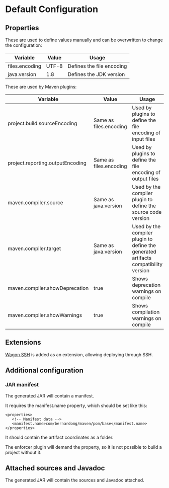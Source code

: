 # Default Configuration

## Properties

These are used to define values manually and can be overwritten to change the configuration:

|Variable|Value|Usage|
|---|---|---|
|files.encoding|UTF-8|Defines the file encoding|
|java.version|1.8|Defines the JDK version|

These are used by Maven plugins:

|Variable|Value|Usage|
|---|---|---|
|project.build.sourceEncoding|Same as files.encoding|Used by plugins to define the file encoding of input files|
|project.reporting.outputEncoding|Same as files.encoding|Used by plugins to define the file encoding of output files|
|maven.compiler.source|Same as java.version|Used by the compiler plugin to define the source code version|
|maven.compiler.target|Same as java.version|Used by the compiler plugin to define the generated artifacts compatibility version|
|maven.compiler.showDeprecation|true|Shows deprecation warnings on compile|
|maven.compiler.showWarnings|true|Shows compilation warnings on compile|

## Extensions

[Wagon SSH][wagon_ssh] is added as an extension, allowing deploying through SSH.

## Additional configuration

### JAR manifest

The generated JAR will contain a manifest.

It requires the manifest.name property, which should be set like this:

```
<properties>
   <!-- Manifest data -->
   <manifest.name>com/bernardomg/maven/pom/base</manifest.name>
</properties>
```

It should contain the artifact coordinates as a folder.

The enforcer plugin will demand the property, so it is not possible to build a project without it.

## Attached sources and Javadoc

The generated JAR will contain the sources and Javadoc attached.

[wagon_ssh]: http://maven.apache.org/wagon/wagon-providers/wagon-ssh/

